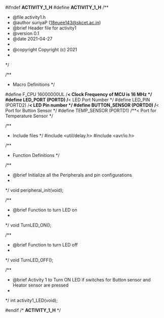 #ifndef __ACTIVITY_1_H__
#define __ACTIVITY_1_H__
/**
 * @file activity1.h
 * @author suriyaP (18euee143@skcet.ac.in)
 * @brief Header file for activity1
 * @version 0.1
 * @date 2021-04-27
 * 
 * @copyright Copyright (c) 2021
 * 
 */


/**
 * Macro Definitions
 */

#define F_CPU 16000000UL 	/**< Clock Frequency of MCU is 16 MHz */
#define LED_PORT (PORTD)    /**< LED Port Number */
#define LED_PIN  (PORTD2)   /**< LED Pin number  */
#define BUTTON_SENSOR  (PORTD0)   /**< Port for Button Sensor  */
#define TEMP_SENSOR  (PORTD1)   /**< Port for Temperature Sensor   */

/**
 * Include files
 */ 
#include <util/delay.h>
#include <avr/io.h>


/**
 * Function Definitions
 */

/**
 * @brief Initialize all the Peripherals and pin configurations
 * 
 */
void peripheral_init(void);

/**
 * @brief Function to turn LED on
 * 
 */
void TurnLED_ON();

/**
 * @brief Function to turn LED off
 * 
 */
void TurnLED_OFF();

/**
 * @brief Activity 1 to Turn ON LED if switches for Button sensor and Heator sensor are pressed 
 * 
 */
int activity1_LED(void);

#endif /* __ACTIVITY_1_H__ */
